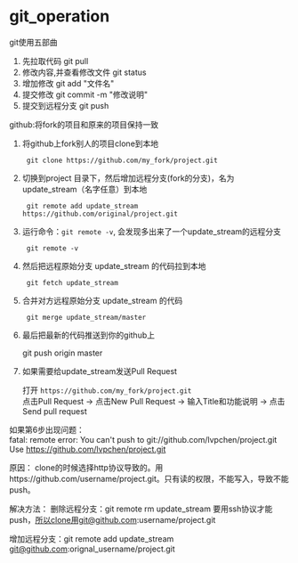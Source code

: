 # git_operation

git使用五部曲
1. 先拉取代码
    git pull
2. 修改内容,并查看修改文件
    git status
3. 增加修改
    git add "文件名"
4. 提交修改
    git commit -m "修改说明"
5. 提交到远程分支
    git push

github:将fork的项目和原来的项目保持一致

1. 将github上fork别人的项目clone到本地

        git clone https://github.com/my_fork/project.git

2. 切换到project 目录下，然后增加远程分支(fork的分支)，名为 update_stream（名字任意）到本地

        git remote add update_stream https://github.com/original/project.git

3. 运行命令：`git remote -v`, 会发现多出来了一个update_stream的远程分支

        git remote -v

4. 然后把远程原始分支 update_stream 的代码拉到本地  

        git fetch update_stream
 
5. 合并对方远程原始分支 update_stream 的代码

        git merge update_stream/master

6. 最后把最新的代码推送到你的github上

    git push origin master

7. 如果需要给update_stream发送Pull Request

    打开 `https://github.com/my_fork/project.git`  
    点击Pull Request -> 点击New Pull Request -> 输入Title和功能说明 -> 点击Send pull request

如果第6步出现问题：   
fatal: remote error: 
  You can't push to git://github.com/lvpchen/project.git
  Use https://github.com/lvpchen/project.git

原因：
clone的时候选择http协议导致的。用https://github.com/username/project.git。只有读的权限，不能写入，导致不能push。

解决方法：
删除远程分支：git remote rm update_stream
要用ssh协议才能push，所以clone用git@github.com:username/project.git

增加远程分支：git remote add update_stream git@github.com:orignal_username/project.git
